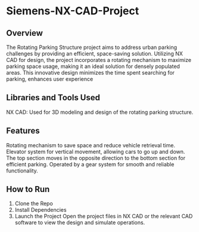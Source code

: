 # Siemens-NX-CAD-Project


## Overview
The Rotating Parking Structure project aims to address urban parking challenges by providing an efficient, space-saving solution. Utilizing NX CAD for design, the project incorporates a rotating mechanism to maximize parking space usage, making it an ideal solution for densely populated areas. This innovative design minimizes the time spent searching for parking, enhances user experience

   
## Libraries and Tools Used
NX CAD: Used for 3D modeling and design of the rotating parking structure.

## Features
Rotating mechanism to save space and reduce vehicle retrieval time.
Elevator system for vertical movement, allowing cars to go up and down.
The top section moves in the opposite direction to the bottom section for efficient parking.
Operated by a gear system for smooth and reliable functionality.


## How to Run
1. Clone the Repo
2. Install Dependencies
4. Launch the Project Open the project files in NX CAD or the relevant CAD software to view the design and simulate operations.
